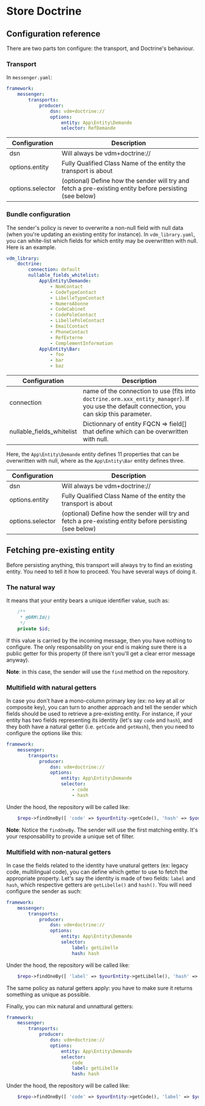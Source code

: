 # Store Doctrine

## Configuration reference

There are two parts ton configure: the transport, and Doctrine's behaviour.

### Transport

In `messenger.yaml`:

```yaml
framework:
    messenger:
        transports:
            producer:
                dsn: vdm+doctrine://
                options:
                    entity: App\Entity\Demande
                    selector: RefDemande
```

Configuration | Description
--- | ---
dsn | Will always be vdm+doctrine://
options.entity | Fully Qualified Class Name of the entity the transport is about
options.selector | (optional) Define how the sender will try and fetch a pre-existing entity before persisting (see below)

### Bundle configuration

The sender's policy is never to overwrite a non-null field with null data (when you're updating an existing entity for instance). In `vdm_library.yaml`, you can white-list which fields for which entity may be overwritten with null. Here is an example.

```yaml
vdm_library:
    doctrine:
        connection: default
        nullable_fields_whitelist:
            App\Entity\Demande:
                - NomContact
                - CodeTypeContact
                - LibelleTypeContact
                - NumeroAbonne
                - CodeCabinet
                - CodePoleContact
                - LibellePoleContact
                - EmailContact
                - PhoneContact
                - RefExterne
                - ComplementInformation
            App\Entity\Bar:
                - foo
                - bar
                - baz
```

Configuration | Description
--- | ---
connection | name of the  connection to use (fits into `doctrine.orm.xxx_entity_manager`). If you use the default connection, you can skip this parameter.
nullable_fields_whitelist | Dictionnary of entity FQCN => field[] that define which can be overwritten with null.

Here, the `App\Entity\Demande` entity defines 11 properties that can be overwritten with null, where as the `App\Entity\Bar` entity defines three.

Configuration | Description
--- | ---
dsn | Will always be vdm+doctrine://
options.entity | Fully Qualified Class Name of the entity the transport is about
options.selector | (optional) Define how the sender will try and fetch a pre-existing entity before persisting (see below)

## Fetching pre-existing entity

Before persisting anything, this transport will always try to find an existing entity. You need to tell it how to proceed. You have several ways of doing it.

### The natural way

It means that your entity bears a unique identifier value, such as:
```php
    /**
     * @ORM\Id()
     */
    private $id;
```

If this value is carried by the incoming message, then you have nothing to configure. The only responsability on your end is making sure there is a public getter for this property (if there isn't you'll get a clear error message anyway).

__Note__: in this case, the sender will use the  `find` method on the repository.

### Multifield with natural getters

In case you don't have a mono-column primary key (ex: no key at all or composite key), you can turn to another approach and tell the sender which fields should be used to retrieve a pre-existing entity. For instance, if your entity has two fields representing its identity (let's say `code` and `hash`), and they both have a natural getter (i.e. `getCode` and `getHash`), then you need to configure the options like this:

```yaml
framework:
    messenger:
        transports:
            producer:
                dsn: vdm+doctrine://
                options:
                    entity: App\Entity\Demande
                    selector:
                        - code
                        - hash
```

Under the hood, the repository will be called like:
```php
    $repo->findOneBy([ 'code' => $yourEntity->getCode(), 'hash' => $yourEntity->getHash() ])
```

__Note__: Notice the `findOneBy`. The sender will use the first matching entity. It's your responsability to provide a unique set of filter.

### Multifield with non-natural getters

In case the fields related to the identity have unatural getters (ex: legacy code, multilingual code), you can define which getter to use to fetch the appropriate property. Let's say the identity is made of two fields: `label` and `hash`, which respective getters are `getLibelle()` and `hash()`. You will need configure the sender as such:

```yaml
framework:
    messenger:
        transports:
            producer:
                dsn: vdm+doctrine://
                options:
                    entity: App\Entity\Demande
                    selector:
                        label: getLibelle
                        hash: hash
```

Under the hood, the repository will be called like:
```php
    $repo->findOneBy([ 'label' => $yourEntity->getLibelle(), 'hash' => $yourEntity->hash() ])
```

The same policy as natural getters apply: you have to make sure it returns something as unique as possible.

Finally, you can mix natural and unnattural getters:
```yaml
framework:
    messenger:
        transports:
            producer:
                dsn: vdm+doctrine://
                options:
                    entity: App\Entity\Demande
                    selector:
                        code
                        label: getLibelle
                        hash: hash
```

Under the hood, the repository will be called like:
```php
    $repo->findOneBy([ 'code' => $yourEntity->getCode(), 'label' => $yourEntity->getLibelle(), 'hash' => $yourEntity->hash() ])
```
